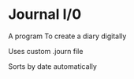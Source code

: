 # Journal I/0
A program To create a diary digitally

Uses custom .journ file

Sorts by date automatically
